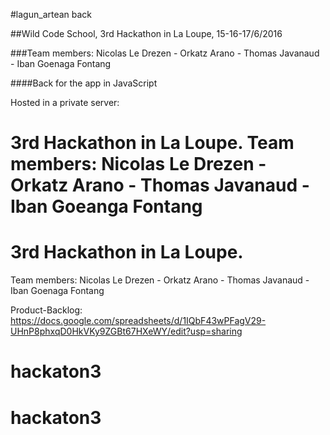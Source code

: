 #lagun_artean back

##Wild Code School, 3rd Hackathon in La Loupe, 15-16-17/6/2016

###Team members: 
Nicolas Le Drezen - Orkatz Arano - Thomas Javanaud - Iban Goenaga Fontang

####Back for the app in JavaScript

Hosted in a private server:

# 3rd Hackathon in La Loupe. Team members: Nicolas Le Drezen - Orkatz Arano - Thomas Javanaud - Iban Goeanga Fontang
# 3rd Hackathon in La Loupe.
Team members: Nicolas Le Drezen - Orkatz Arano - Thomas Javanaud - Iban Goenaga Fontang

Product-Backlog: https://docs.google.com/spreadsheets/d/1IQbF43wPFagV29-UHnP8phxqD0HkVKy9ZGBt67HXeWY/edit?usp=sharing
# hackaton3
# hackaton3
